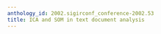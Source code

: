 ```yaml
---
anthology_id: 2002.sigirconf_conference-2002.53
title: ICA and SOM in text document analysis
---
```

